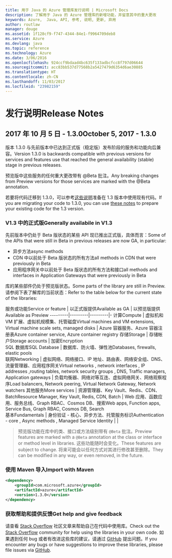 ```yaml
---
title: 用于 Java 的 Azure 管理库发行说明 | Microsoft Docs
description: 了解用于 Java 的 Azure 管理库的新增功能，并留意其中的重大更改
keywords: Azure,  Java, API, 参考, 说明, 更新, 弃用
author: routlaw
manager: douge
ms.assetid: 1f128cf9-f747-4344-84e1-f9964709deb8
ms.service: Azure
ms.devlang: java
ms.topic: reference
ms.technology: Azure
ms.date: 3/06/2016
ms.openlocfilehash: 924ccf9bdaad4bc635f133adbcfcc8f797d06644
ms.sourcegitcommit: acc83bb537d77568b2a5427479d6354d6ae30885
ms.translationtype: HT
ms.contentlocale: zh-CN
ms.lasthandoff: 11/03/2017
ms.locfileid: "23982159"
---
```

# <a name="release-notes"></a><span data-ttu-id="480c0-104">发行说明</span><span class="sxs-lookup"><span data-stu-id="480c0-104">Release Notes</span></span> 

## <a name="october-5-2017---130"></a><span data-ttu-id="480c0-105">2017 年 10 月 5 日 - 1.3.0</span><span class="sxs-lookup"><span data-stu-id="480c0-105">October 5, 2017 - 1.3.0</span></span> 

<span data-ttu-id="480c0-106">版本 1.3.0 与先前版本中已达到正式版（稳定版）发布阶段的服务和功能向后兼容。</span><span class="sxs-lookup"><span data-stu-id="480c0-106">Version 1.3.0 is backwards compatible with previous versions for services and features use that reached the general availability (stable) stage in previous releases.</span></span>

<span data-ttu-id="480c0-107">预览版中这些服务的任何重大更改带有 @Beta 批注。</span><span class="sxs-lookup"><span data-stu-id="480c0-107">Any breaking changes from Preview versions for those services are marked with the @Beta annotation.</span></span>

<span data-ttu-id="480c0-108">若要将代码迁移到 1.3.0，可以参考[这些说明](https://github.com/Azure/azure-sdk-for-java/blob/master/notes/prepare-for-1.3.0.md)准备在 1.3 版本中使用现有代码。</span><span class="sxs-lookup"><span data-stu-id="480c0-108">If you are migrating your code to 1.3.0, you can use [these notes](https://github.com/Azure/azure-sdk-for-java/blob/master/notes/prepare-for-1.3.0.md) to prepare your existing code for the 1.3 version.</span></span>

### <a name="generally-availabile-in-v13"></a><span data-ttu-id="480c0-109">V1.3 中的正式版</span><span class="sxs-lookup"><span data-stu-id="480c0-109">Generally availabile in V1.3</span></span>

<span data-ttu-id="480c0-110">先前版本中仍处于 Beta 版状态的某些 API 现已推出正式版，具体而言：</span><span class="sxs-lookup"><span data-stu-id="480c0-110">Some of the APIs that were still in Beta in previous releases are now GA, in particular:</span></span>

- <span data-ttu-id="480c0-111">异步方法</span><span class="sxs-lookup"><span data-stu-id="480c0-111">async methods</span></span>
- <span data-ttu-id="480c0-112">CDN 中以前处于 Beta 版状态的所有方法</span><span class="sxs-lookup"><span data-stu-id="480c0-112">all methods in CDN that were previously in Beta</span></span>
- <span data-ttu-id="480c0-113">应用程序网关中以前处于 Beta 版状态的所有方法和接口</span><span class="sxs-lookup"><span data-stu-id="480c0-113">all methods and interfaces in Application Gateways that were previously in Beta</span></span>

 <span data-ttu-id="480c0-114">库的某些部件仍处于预览版状态。</span><span class="sxs-lookup"><span data-stu-id="480c0-114">Some parts of the library are still in Preview.</span></span> <span data-ttu-id="480c0-115">请参阅下表了解库的当前状态：</span><span class="sxs-lookup"><span data-stu-id="480c0-115">Refer to the table below for the current state of the libraries:</span></span>

<span data-ttu-id="480c0-116">服务或功能</span><span class="sxs-lookup"><span data-stu-id="480c0-116">Service or feature</span></span> | <span data-ttu-id="480c0-117">以正式版提供</span><span class="sxs-lookup"><span data-stu-id="480c0-117">Available as GA</span></span> | <span data-ttu-id="480c0-118">以预览版提供</span><span class="sxs-lookup"><span data-stu-id="480c0-118">Available as Preview</span></span> 
---------|---------|---------|-
<span data-ttu-id="480c0-119">计算</span><span class="sxs-lookup"><span data-stu-id="480c0-119">Compute</span></span>  | <span data-ttu-id="480c0-120">虚拟机和 VM 扩展、虚拟机规模集、托管磁盘</span><span class="sxs-lookup"><span data-stu-id="480c0-120">Virtual machines and VM extensions, Virtual machine scale sets, managed disks</span></span>   | <span data-ttu-id="480c0-121">Azure 容器服务、Azure 容器注册表</span><span class="sxs-lookup"><span data-stu-id="480c0-121">Azure container service, Azure container registry</span></span> 
<span data-ttu-id="480c0-122">存储</span><span class="sxs-lookup"><span data-stu-id="480c0-122">Storage</span></span>   |  <span data-ttu-id="480c0-123">存储帐户</span><span class="sxs-lookup"><span data-stu-id="480c0-123">Storage accounts</span></span>       |    <span data-ttu-id="480c0-124">加密</span><span class="sxs-lookup"><span data-stu-id="480c0-124">Encryption</span></span>     
<span data-ttu-id="480c0-125">SQL 数据库</span><span class="sxs-lookup"><span data-stu-id="480c0-125">SQL Database</span></span>  | <span data-ttu-id="480c0-126">数据库、防火墙、弹性池</span><span class="sxs-lookup"><span data-stu-id="480c0-126">Databases, firewalls, elastic pools</span></span>              
<span data-ttu-id="480c0-127">联网</span><span class="sxs-lookup"><span data-stu-id="480c0-127">Networking</span></span>    |  <span data-ttu-id="480c0-128">虚拟网络、网络接口、IP 地址、路由表、网络安全组、DNS、流量管理器、应用程序网关</span><span class="sxs-lookup"><span data-stu-id="480c0-128">Virtual networks , network interfaces , IP addresses ,routing tables, network security groups , DNS, Traffic managers, Application gateways</span></span>  |    <span data-ttu-id="480c0-129">负载均衡器、网络对等互连、虚拟网络网关、网络观察程序</span><span class="sxs-lookup"><span data-stu-id="480c0-129">Load balancers, Network peering, Virtual Network Gateway, Network watchers</span></span> 
<span data-ttu-id="480c0-130">其他服务</span><span class="sxs-lookup"><span data-stu-id="480c0-130">More services</span></span>    |  <span data-ttu-id="480c0-131">资源管理器、Key Vault、Redis、CDN、Batch</span><span class="sxs-lookup"><span data-stu-id="480c0-131">Resource Manager, Key Vault, Redis,  CDN, Batch</span></span>       |  <span data-ttu-id="480c0-132">Web 应用、函数应用、服务总线、Graph RBAC、Cosmos DB、搜索</span><span class="sxs-lookup"><span data-stu-id="480c0-132">Web apps, Function apps, Service Bus, Graph RBAC, Cosmos DB, Search</span></span>  
<span data-ttu-id="480c0-133">基本</span><span class="sxs-lookup"><span data-stu-id="480c0-133">Fundamentals</span></span>     |   <span data-ttu-id="480c0-134">身份验证 - 核心、异步方法、托管服务标识</span><span class="sxs-lookup"><span data-stu-id="480c0-134">Authentication - core , Async methods , Managed Service Identity</span></span>      |      |

> <span data-ttu-id="480c0-135">预览版功能在库中的类、接口或方法级别带有 `@Beta` 批注。</span><span class="sxs-lookup"><span data-stu-id="480c0-135">Preview features are marked with a `@Beta` annotation at the class or interface or method level in libraries.</span></span> <span data-ttu-id="480c0-136">这些功能随时会变化。</span><span class="sxs-lookup"><span data-stu-id="480c0-136">These features are subject to change.</span></span> <span data-ttu-id="480c0-137">将来可能会以任何方式对其进行修改甚至删除。</span><span class="sxs-lookup"><span data-stu-id="480c0-137">They can be modified in any way, or even removed, in the future.</span></span>

### <a name="import-with-maven"></a><span data-ttu-id="480c0-138">使用 Maven 导入</span><span class="sxs-lookup"><span data-stu-id="480c0-138">Import with Maven</span></span>

```XML
<dependency>
    <groupId>com.microsoft.azure</groupId>
    <artifactId>azure</artifactId>
    <version>1.3.0</version>
</dependency>
```

### <a name="get-help-and-give-feedback"></a><span data-ttu-id="480c0-139">获取帮助和提供反馈</span><span class="sxs-lookup"><span data-stu-id="480c0-139">Get help and give feedback</span></span>

<span data-ttu-id="480c0-140">请查看 [Stack Overflow](http://stackoverflow.com/questions/tagged/azure-java-sdk) 社区文章来帮助自己在代码中使用库。</span><span class="sxs-lookup"><span data-stu-id="480c0-140">Check out the [Stack Overflow](http://stackoverflow.com/questions/tagged/azure-java-sdk) community for help using the libraries in your own code.</span></span> <span data-ttu-id="480c0-141">如果遇到任何 bug 或者有改进这些库的建议，请通过 [GitHub](https://github.com/Azure/azure-sdk-for-java/issues) 提出问题。</span><span class="sxs-lookup"><span data-stu-id="480c0-141">If you encounter any bugs or have suggestions to improve these libraries, please file issues via [GitHub](https://github.com/Azure/azure-sdk-for-java/issues).</span></span>


